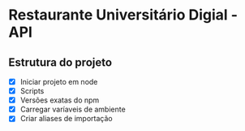 # Restaurante Universitário Digial - API

## Estrutura do projeto

- [x] Iniciar projeto em node
- [x] Scripts
- [x] Versões exatas do npm
- [x] Carregar varíaveis de ambiente
- [x] Criar aliases de importação

